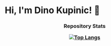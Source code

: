# Hi, I'm Dino Kupinic! 👋

<h3 align="center">

Repository Stats

[![Top Langs](https://github-readme-stats.vercel.app/api/top-langs/?username=Dino-Kupinic&layout=compact&hide=html,css,cmake,dockerfile&theme=dark&langs_count=15&card_width=400&exclude_repo=Communify-Presentation,school-projects-presentation,Dino-Kupinic)](https://github.com/anuraghazra/github-readme-stats)
